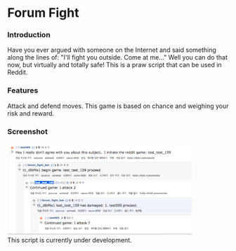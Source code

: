 # Forum Fight

### Introduction
Have you ever argued with someone on the Internet and said something along the lines of: "I'll fight you outside. Come at me..."
Well you can do that now, but virtually and totally safe! This is a praw script that can be used in Reddit.

### Features
Attack and defend moves. This game is based on chance and weighing your risk and reward.

### Screenshot
<img src="https://github.com/shincoding/forum-fight/blob/master/Screen%20Shot%202017-08-07%20at%2010.10.17%20PM.png" width="420"> 
<br />
This script is currently under development.
